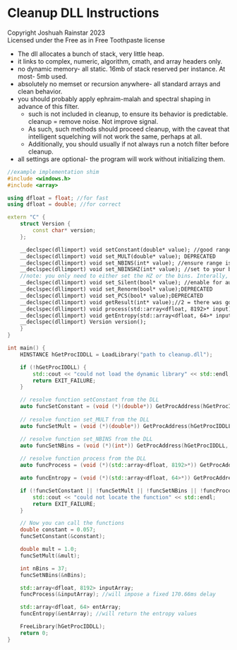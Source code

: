 # Cleanup DLL Instructions
Copyright Joshuah Rainstar 2023 \
Licensed under the Free as in Free Toothpaste license


- The dll allocates a bunch of stack, very little heap.
- it links to complex, numeric, algorithm, cmath, and array headers only. 
- no dynamic memory- all static. 16mb of stack reserved per instance. At most- 5mb used.
- absolutely no memset or recursion anywhere- all standard arrays and clean behavior.
- you should probably apply ephraim-malah and spectral shaping in advance of this filter.
    - such is not included in cleanup, to ensure its behavior is predictable. cleanup = remove noise. Not improve signal.
    - As such, such methods should proceed cleanup, with the caveat that intelligent squelching will not work the same, perhaps at all.
    - Additionally, you should usually if not always run a notch filter before cleanup.
- all settings are optional- the program will work without initializing them.

```cpp
//example implementation shim
#include <windows.h>
#include <array>

using dfloat = float; //for fast
using dfloat = double; //for correct

extern "C" {
    struct Version {
        const char* version;
    };

    __declspec(dllimport) void setConstant(double* value); //good range is between 0.045 and 0.085, defaults to 0.057, valid is 0.001 to 1
    __declspec(dllimport) void set_MULT(double* value); DEPRECATED
    __declspec(dllimport) void set_NBINS(int* value); //ensure range is between 5 and 257, defaults to 37
    __declspec(dllimport) void set_NBINSHZ(int* value); //set to your bandwidth in hz of what you're sending us
    //note: you only need to either set the HZ or the bins. Interally, bins is set based on Hz.
    __declspec(dllimport) void set_Silent(bool* value); //enable for auto-squelch, defaults to true
    __declspec(dllimport) void set_Renorm(bool* value);DEPRECATED
    __declspec(dllimport) void set_PCS(bool* value);DEPRECATED
    __declspec(dllimport) void getResult(int* value);//2 = there was good signal, 1 = first 384 samples were from previous frame overlap, 0 = nothing
    __declspec(dllimport) void process(std::array<dfloat, 8192>* input); //ensure sampling rate is 48k
    __declspec(dllimport) void getEntropy(std::array<dfloat, 64>* input); //get the current entropy samples
    __declspec(dllimport) Version version();
    }
}

int main() {
    HINSTANCE hGetProcIDDLL = LoadLibrary("path to cleanup.dll");

    if (!hGetProcIDDLL) {
        std::cout << "could not load the dynamic library" << std::endl;
        return EXIT_FAILURE;
    }

    // resolve function setConstant from the DLL
    auto funcSetConstant = (void (*)(double*)) GetProcAddress(hGetProcIDDLL, "setConstant");
    
    // resolve function set_MULT from the DLL
    auto funcSetMult = (void (*)(double*)) GetProcAddress(hGetProcIDDLL, "set_MULT");

    // resolve function set_NBINS from the DLL
    auto funcSetNBins = (void (*)(int*)) GetProcAddress(hGetProcIDDLL, "set_NBINS");
    
    // resolve function process from the DLL
    auto funcProcess = (void (*)(std::array<dfloat, 8192>*)) GetProcAddress(hGetProcIDDLL, "process");

    auto funcEntropy = (void (*)(std::array<dfloat, 64>*)) GetProcAddress(hGetProcIDDLL, "getEntropy");

    if (!funcSetConstant || !funcSetMult || !funcSetNBins || !funcProcess) {
        std::cout << "could not locate the function" << std::endl;
        return EXIT_FAILURE;
    }

    // Now you can call the functions
    double constant = 0.057;
    funcSetConstant(&constant);

    double mult = 1.0;
    funcSetMult(&mult);

    int nBins = 37;
    funcSetNBins(&nBins);

    std::array<dfloat, 8192> inputArray;
    funcProcess(&inputArray); //will impose a fixed 170.66ms delay

    std::array<dfloat, 64> entArray;
    funcEntropy(&entArray); //will return the entropy values

    FreeLibrary(hGetProcIDDLL);
    return 0;
}
```


